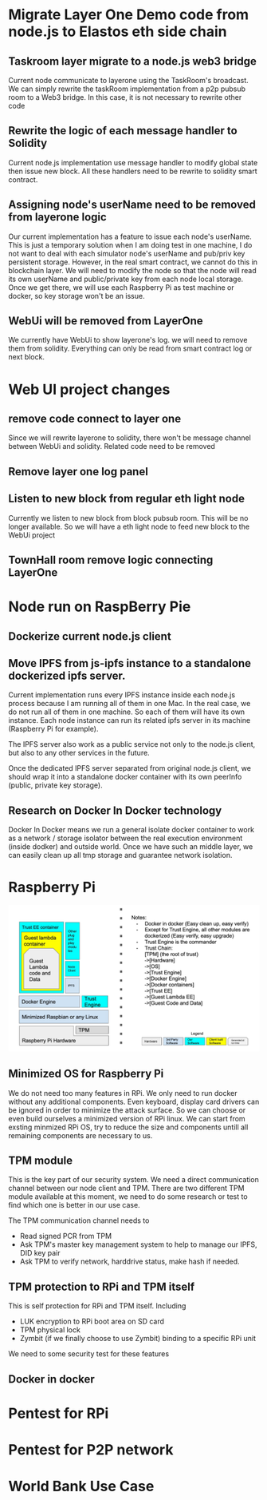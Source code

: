# Migrate Layer One Demo code from node.js to Elastos eth side chain

## Taskroom layer migrate to a node.js web3 bridge
Current node communicate to layerone using the TaskRoom's broadcast. We can simply rewrite the taskRoom implementation from a p2p pubsub room to a Web3 bridge. In this case, it is not necessary to rewrite other code

## Rewrite the logic of each message handler to Solidity
Current node.js implementation use message handler to modify global state then issue new block. All  these handlers need to be rewrite to solidity smart contract. 

## Assigning node's userName need to be removed from layerone  logic
Our current implementation has a feature to issue each node's userName. This is just a temporary solution when I am doing test in one machine, I do not want to deal with each simulator node's userName and pub/priv key persistent storage. However, in the real smart contract, we cannot do this in blockchain layer. We will need to modify the node so that the node will read its own userName and public/private  key from each node local storage. Once we get there, we will use each Raspberry Pi as test machine or docker, so key storage won't be an issue.

## WebUi will be removed from LayerOne
We currently have WebUi to show layerone's log. we will need to remove them from solidity. Everything can only be read from smart contract log or next block.

# Web UI project changes
## remove code connect to layer one
Since we will rewrite layerone to solidity, there won't be message channel between WebUi and solidity. Related code need to be removed

## Remove layer one log panel

## Listen to new block from regular eth light node
Currently we listen to new block from block pubsub room. This will be no longer available. So we will have a eth light node to feed new block to the WebUi project

## TownHall room remove logic connecting LayerOne

# Node run on RaspBerry Pie
## Dockerize current node.js client

## Move IPFS from js-ipfs instance to a standalone dockerized ipfs server.
Current implementation runs every IPFS instance inside each node.js process because I am running all of them in  one Mac. In the real case, we do not run all of them in one machine. So each of them will have its own instance. Each node instance can run its related ipfs  server in its machine (Raspberry Pi for  example).

The IPFS server also work as a public service not only to the node.js  client, but also to any other services in the future.

Once the dedicated IPFS server separated from original node.js client, we should wrap it into a standalone docker container with its own peerInfo (public,  private key storage).

## Research on Docker In Docker technology
Docker In Docker means  we run a general isolate docker container to work as a network / storage isolator between the real execution environment (inside dodker) and outside world. Once we have such an middle layer, we can easily clean up all tmp storage and guarantee network isolation. 

# Raspberry Pi
![tech stack](./images/RPi_Modules_Stack.jpg)
## Minimized OS for Raspberry Pi 
We do not need too many features in RPi. We only need to run docker without any additional components. Even keyboard, display card drivers can be ignored in order to minimize the attack surface. So we can choose or even build ourselves a minimized version of RPi linux. We can start from exsting minmized RPi OS, try to reduce the size and components untill all remaining components are necessary to us.

## TPM module
This is the key part of our security system. We need a direct communication channel between our node client and TPM. There are two different TPM module available at this moment, we need to do some research or test to find which one is better in our use case. 

The TPM communication channel needs to 
* Read signed PCR from TPM
* Ask TPM's master key management system to help to manage our IPFS, DID key pair
* Ask TPM to verify network, harddrive status, make hash if needed. 

## TPM protection to RPi and TPM itself
This is self protection for RPi and TPM itself.
Including
* LUK encryption to RPi boot area on SD card
* TPM physical lock
* Zymbit (if we finally choose to use Zymbit) binding to a specific RPi unit

We need to some security test for these features

## Docker in docker

# Pentest for RPi 

# Pentest for P2P network

# World Bank Use Case


